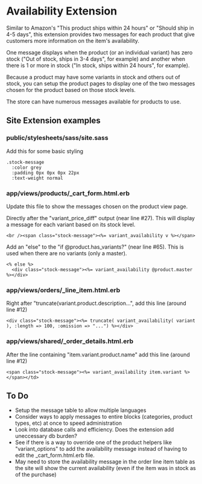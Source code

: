 Availability Extension
======================

Similar to Amazon's "This product ships within 24 hours" or "Should ship in 4-5 days", this extension provides two messages for each product that give customers more information on the item's availability.

One message displays when the product (or an individual variant) has zero stock ("Out of stock, ships in 3-4 days", for example) and another when there is 1 or more in stock ("In stock, ships within 24 hours", for example).

Because a product may have some variants in stock and others out of stock, you can setup the product pages to display one of the two messages chosen for the product based on those stock levels.

The store can have numerous messages available for products to use.

Site Extension examples
-----------------------

### public/stylesheets/sass/site.sass ###

Add this for some basic styling

    .stock-message
      :color grey
      :padding 0px 0px 0px 22px
      :text-weight normal
  
### app/views/products/_cart_form.html.erb ###

Update this file to show the messages chosen on the product view page.

Directly after the "variant_price_diff" output (near line #27). This will display a message for each variant based on its stock level.

    <br /><span class="stock-message"><%= variant_availability v %></span>

Add an "else" to the "if @product.has_variants?" (near line #65). This is used when there are no variants (only a master).

    <% else %>
      <div class="stock-message"><%= variant_availability @product.master %></div>

### app/views/orders/_line_item.html.erb ###

Right after "truncate(variant.product.description...", add this line (around line #12)

    <div class="stock-message"><%= truncate( variant_availability( variant ), :length => 100, :omission => "...") %></div>

### app/views/shared/_order_details.html.erb ###

After the line containing "item.variant.product.name" add this line (around line #12)

    <span class="stock-message"><%= variant_availability item.variant %></span></td>

To Do
-----------------------

* Setup the message table to allow multiple languages
* Consider ways to apply messages to entire blocks (categories, product types, etc) at once to speed administration
* Look into database calls and efficiency. Does the extension add uneccessary db burden?
* See if there is a way to override one of the product helpers like "variant_options" to add the availability message instead of having to edit the _cart_form.html.erb file.
* May need to store the availability message in the order line item table as the site will show the current availability (even if the item was in stock as of the purchase)